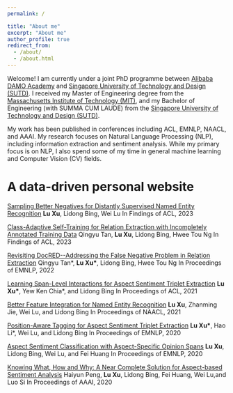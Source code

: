 ```yaml
---
permalink: /

title: "About me"
excerpt: "About me"
author_profile: true
redirect_from: 
  - /about/
  - /about.html
---
```


Welcome! I am currently under a joint PhD programme between [Alibaba DAMO Academy](https://damo.alibaba.com/) and [Singapore University of Technology and Design (SUTD)](https://www.sutd.edu.sg/). I received my Master of Engineering degree from the [Massachusetts Institute of Technology (MIT)](https://www.mit.edu/), and my Bachelor of Engineering (with SUMMA CUM LAUDE) from the [Singapore University of Technology and Design (SUTD)](https://www.sutd.edu.sg/).

My work has been published in conferences including ACL, EMNLP, NAACL, and AAAI. My research focuses on Natural Language Processing (NLP), including information extraction and sentiment analysis. While my primary focus is on NLP, I also spend some of my time in general machine learning and Computer Vision (CV) fields.


A data-driven personal website
======
[Sampling Better Negatives for Distantly Supervised Named Entity Recognition]()
**Lu Xu**, Lidong Bing, Wei Lu
In Findings of ACL, 2023

[Class-Adaptive Self-Training for Relation Extraction with Incompletely Annotated Training Data]()
Qingyu Tan, **Lu Xu**, Lidong Bing, Hwee Tou Ng
In Findings of ACL, 2023

[Revisiting DocRED--Addressing the False Negative Problem in Relation Extraction](https://aclanthology.org/2022.emnlp-main.580.pdf)
Qingyu Tan\*, **Lu Xu\***, Lidong Bing, Hwee Tou Ng
In Proceedings of EMNLP, 2022

[Learning Span-Level Interactions for Aspect Sentiment Triplet Extraction](https://aclanthology.org/2021.acl-long.367.pdf)
**Lu  Xu\***, Yew Ken Chia\*, and Lidong Bing
In Proceedings of ACL, 2021

[Better Feature Integration for Named Entity Recognition](https://arxiv.org/pdf/2104.05316.pdf)
**Lu  Xu**, Zhanming Jie, Wei Lu, and Lidong Bing
In Proceedings of NAACL, 2021

[Position-Aware Tagging for Aspect Sentiment Triplet Extraction](https://arxiv.org/pdf/2010.02609.pdf)
**Lu  Xu\***,  Hao  Li\*,  Wei  Lu,  and  Lidong  Bing
In Proceedings of EMNLP, 2020


[Aspect Sentiment Classification with Aspect-Specific Opinion Spans](https://arxiv.org/pdf/2010.02696.pdf)
**Lu  Xu**, Lidong Bing, Wei Lu, and Fei Huang
In Proceedings of EMNLP, 2020

[Knowing What, How and Why: A Near Complete Solution for Aspect-based Sentiment Analysis](https://ojs.aaai.org//index.php/AAAI/article/view/6383)
Haiyun Peng, **Lu Xu**, Lidong Bing, Fei Huang, Wei Lu,and  Luo  Si
In Proceedings of AAAI, 2020
